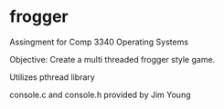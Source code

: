# frogger

Assingment for Comp 3340 Operating Systems

Objective: Create a multi threaded frogger style game.

Utilizes pthread library

console.c and console.h provided by Jim Young
